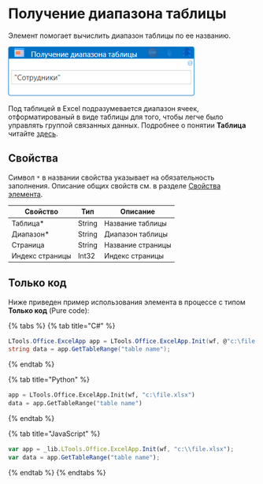 # Получение диапазона таблицы

Элемент помогает вычислить диапазон таблицы по ее названию. 

![](<../../../.gitbook/assets/Получение диапазона таблицы.png>)

Под таблицей в Excel подразумевается диапазон ячеек, отформатированый в виде таблицы для того, чтобы легче было управлять группой связанных данных. Подробнее о понятии **Таблица** читайте [здесь](https://support.microsoft.com/ru-ru/office/%D0%BE%D0%B1%D1%89%D0%B8%D0%B5-%D1%81%D0%B2%D0%B5%D0%B4%D0%B5%D0%BD%D0%B8%D1%8F-%D0%BE-%D1%82%D0%B0%D0%B1%D0%BB%D0%B8%D1%86%D0%B0%D1%85-excel-7ab0bb7d-3a9e-4b56-a3c9-6c94334e492c).


## Свойства
Символ `*` в названии свойства указывает на обязательность заполнения. Описание общих свойств см. в разделе [Свойства элемента](https://docs.primo-rpa.ru/primo-rpa/primo-studio/process/elements#svoistva-elementa).

| Свойство        | Тип    | Описание               |
| --------------- | ------ | ---------------------- |
| Таблица\*       | String | Название таблицы       |
| Диапазон\*      | String | Диапазон таблицы       |
| Страница        | String | Название страницы      |
| Индекс страницы | Int32  | Индекс страницы        |

## Только код

Ниже приведен пример использования элемента в процессе с типом **Только код** (Pure code):

{% tabs %}
{% tab title="C#" %}
```csharp
LTools.Office.ExcelApp app = LTools.Office.ExcelApp.Init(wf, @"c:\file.xlsx");
string data = app.GetTableRange("table name");
```
{% endtab %}

{% tab title="Python" %}
```python
app = LTools.Office.ExcelApp.Init(wf, "c:\file.xlsx")
data = app.GetTableRange("table name")
```
{% endtab %}

{% tab title="JavaScript" %}
```javascript
var app = _lib.LTools.Office.ExcelApp.Init(wf, "c:\\file.xlsx");
var data = app.GetTableRange("table name");
```
{% endtab %}
{% endtabs %}

